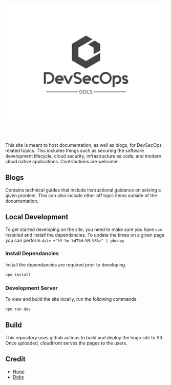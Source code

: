 <h1 align="center">
  <br>
    <img align="center" src=".assets/logo.png">
  <br>
  <br>
</h1>

This site is meant to host documentation, as well as blogs, for DevSecOps related topics. This includes things such as securing the software development lifecycle, cloud security, infrastructure as code, and modern cloud native applications. Contributions are welcome!

## Blogs

Contains technical guides that include instructional guidance on solving a given problem. This can also include other off topic items outside of the documentation.

## Local Development

To get started developing on the site, you need to make sure you have `npm` installed and install the dependancies. To update the times on a given page you can perform `date +"%Y-%m-%dT%H:%M:%S%z" | pbcopy`

### Install Dependancies

Install the dependancies are required prior to developing. 

```bash
npm install
```

### Development Server

To view and build the site locally, run the following commands.

```bash
npm run dev
```

## Build

This repository uses github actions to build and deploy the hugo site to S3. Once uploaded, cloudfront serves the pages to the users.

## Credit

- [Hugo](https://gohugo.io/documentation/)
- [Doks](https://getdoks.org/)
